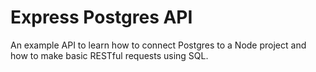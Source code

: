 # Express Postgres API

An example API to learn how to connect Postgres to a Node project and how to make basic RESTful requests using SQL.